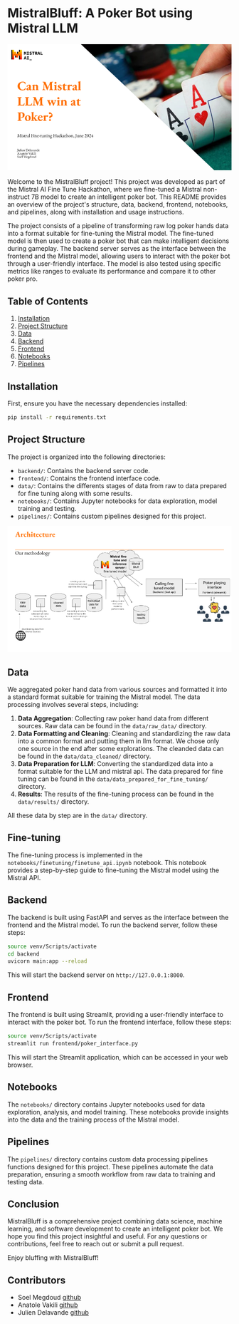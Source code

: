 # MistralBluff: A Poker Bot using Mistral LLM

![alt text](data/statics/Can%20Mistral%20LLM%20win%20at%20Poker_.png)

Welcome to the MistralBluff project! This project was developed as part of the Mistral AI Fine Tune Hackathon, where we fine-tuned a Mistral non-instruct 7B model to create an intelligent poker bot. This README provides an overview of the project's structure, data, backend, frontend, notebooks, and pipelines, along with installation and usage instructions.

The project consists of a pipeline of transforming raw log poker hands data into a format suitable for fine-tuning the Mistral model. The fine-tuned model is then used to create a poker bot that can make intelligent decisions during gameplay. The backend server serves as the interface between the frontend and the Mistral model, allowing users to interact with the poker bot through a user-friendly interface. The model is also tested using specific metrics like ranges to evaluate its performance and compare it to other poker pro.

## Table of Contents

1. [Installation](#installation)
2. [Project Structure](#project-structure)
3. [Data](#data)
4. [Backend](#backend)
5. [Frontend](#frontend)
6. [Notebooks](#notebooks)
7. [Pipelines](#pipelines)

## Installation

First, ensure you have the necessary dependencies installed:

```bash
pip install -r requirements.txt
```

## Project Structure

The project is organized into the following directories:

- `backend/`: Contains the backend server code.
- `frontend/`: Contains the frontend interface code.
- `data/`: Contains the differents stages of data from raw to data prepared for fine tuning along with some results.
- `notebooks/`: Contains Jupyter notebooks for data exploration, model training and testing.
- `pipelines/`: Contains custom pipelines designed for this project.

![](data/statics/archi.png)

## Data

We aggregated poker hand data from various sources and formatted it into a standard format suitable for training the Mistral model. The data processing involves several steps, including:

1. **Data Aggregation**: Collecting raw poker hand data from different sources. Raw data can be found in the `data/raw_data/` directory.
2. **Data Formatting and Cleaning**: Cleaning and standardizing the raw data into a common format and putting them in llm format. We chose only one source in the end after some explorations. The cleanded data can be found in the `data/data_cleaned/` directory.
3. **Data Preparation for LLM**: Converting the standardized data into a format suitable for the LLM and mistral api. The data prepared for fine tuning can be found in the `data/data_prepared_for_fine_tuning/` directory.
4. **Results**: The results of the fine-tuning process can be found in the `data/results/` directory.

All these data by step are in the `data/` directory.

## Fine-tuning

The fine-tuning process is implemented in the `notebooks/finetuning/finetune_api.ipynb` notebook. This notebook provides a step-by-step guide to fine-tuning the Mistral model using the Mistral API.

## Backend

The backend is built using FastAPI and serves as the interface between the frontend and the Mistral model. To run the backend server, follow these steps:

```bash
source venv/Scripts/activate
cd backend
uvicorn main:app --reload
```

This will start the backend server on `http://127.0.0.1:8000`.

## Frontend

The frontend is built using Streamlit, providing a user-friendly interface to interact with the poker bot. To run the frontend interface, follow these steps:

```bash
source venv/Scripts/activate
streamlit run frontend/poker_interface.py
```

This will start the Streamlit application, which can be accessed in your web browser.

## Notebooks

The `notebooks/` directory contains Jupyter notebooks used for data exploration, analysis, and model training. These notebooks provide insights into the data and the training process of the Mistral model.

## Pipelines

The `pipelines/` directory contains custom data processing pipelines functions designed for this project. These pipelines automate the data preparation, ensuring a smooth workflow from raw data to training and testing data.

## Conclusion

MistralBluff is a comprehensive project combining data science, machine learning, and software development to create an intelligent poker bot. We hope you find this project insightful and useful. For any questions or contributions, feel free to reach out or submit a pull request.

Enjoy bluffing with MistralBluff!

## Contributors
- Soel Megdoud [github](https://github.com/SoelMgd)
- Anatole Vakili [github](https://github.com/SoAnVa)
- Julien Delavande [github](https://github.com/JulienDelavande)
